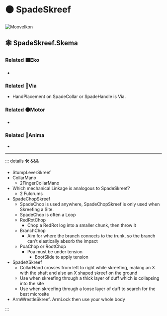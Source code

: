 # 🟠 <motor>SpadeSkreef</motor>

![MooveIkon](/BetaIkon/Mooves_Ikon.png)

## 🕸 SpadeSkreef.Skema

### Related 🟩<ekos>Eko</ekos>

-

### Related 🔻<via>Via</via>

- HandPlacement on SpadeCollar or SpadeHandle is Via.

### Related 🟠<motor>Motor</motor>

-

### Related 💜<anima>Anima</anima>

-

---

<!-- =================================================== -->
<!-- =================================================== -->
<!-- =================================================== -->
<!-- =================================================== -->
<!-- =================================================== -->
::: details 🛠 <dev>&&&</dev>

- StumpLeverSkreef
- CollarMano
    - 2FingerCollarMano
- Which mechanical Linkage is analogous to SpadeSkreef?
    - 2 Fulcrums
- SpadeChopSkreef
    - SpadeChop is used anywhere, SpadeChopSkreef is only used when Skreefing a Site.
    - SpadeChop is often a Loop
    - RedRotChop
        - Chop a RedRot log into a smaller chunk, then throw it
    - BranchChop
        - Aim for where the branch connects to the trunk, so the branch can't elastically absorb the impact
    - PoaChop or RootChop
        - Poa must be under tension
            - BootSlide to apply tension
- SpadeXSkreef
    - CollarHand crosses from left to right while skreefing, making an X with the shaft and also an X shaped skreef on the ground
    - Use when skreefing through a thick layer of duff which is collapsing into the site
    - Use when skreefing through a loose layer of duff to search for the best microsite
- ArmWrestleSkreef. ArmLock then use your whole body

:::
